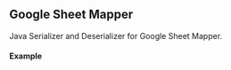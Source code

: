 ## Google Sheet Mapper

Java Serializer and Deserializer for Google Sheet Mapper.

#### Example

```

```

